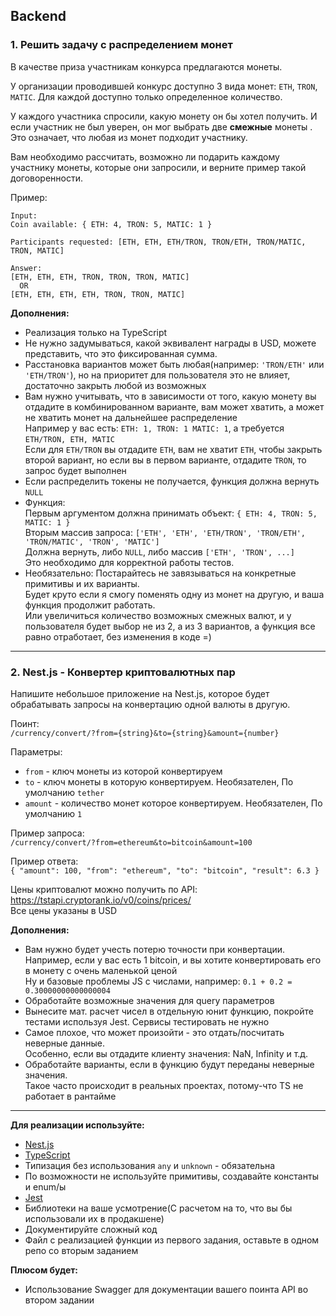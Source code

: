 ## Backend

### 1. Решить задачу с распределением монет
В качестве приза участникам конкурса предлагаются монеты.

У организации проводившей конкурс доступно 3 вида монет: `ETH`, `TRON`, `MATIC`. Для каждой доступно  только определенное количество.

У каждого участника спросили, какую монету он бы хотел получить. И если участник не был уверен, он мог выбрать две **смежные** монеты . Это означает, что любая из монет подходит участнику.

Вам необходимо рассчитать, возможно ли подарить каждому участнику монеты, которые они запросили, и верните пример такой договоренности.

Пример:
```
Input:
Coin available: { ETH: 4, TRON: 5, MATIC: 1 }

Participants requested: [ETH, ETH, ETH/TRON, TRON/ETH, TRON/MATIC, TRON, MATIC]

Answer: 
[ETH, ETH, ETH, TRON, TRON, TRON, MATIC] 
  OR
[ETH, ETH, ETH, ETH, TRON, TRON, MATIC]
```

**Дополнения:**
- Реализация только на TypeScript
- Не нужно задумываться, какой эквивалент награды в USD, можете представить, что это фиксированная сумма.
- Расстановка вариантов может быть любая(например: `'TRON/ETH'` или `'ETH/TRON'`), но на приоритет для пользователя это не влияет, достаточно закрыть любой из возможных
- Вам нужно учитывать, что в зависимости от того, какую монету вы отдадите в комбинированном варианте, вам может хватить, а может не хватить монет на дальнейшее распределение  
  Например у вас есть: `ETH: 1, TRON: 1 MATIC: 1`, а требуется `ETH/TRON, ETH, MATIC`  
  Если для `ETH/TRON` вы отдадите `ETH`, вам не хватит `ETH`, чтобы закрыть второй вариант, но если вы в первом варианте, отдадите `TRON`, то запрос будет выполнен  
- Если распределить токены не получается, функция должна вернуть `NULL`
- Функция:  
  Первым аргументом должна принимать объект: `{ ETH: 4, TRON: 5, MATIC: 1 }`  
  Вторым массив запроса: `['ETH', 'ETH', 'ETH/TRON', 'TRON/ETH', 'TRON/MATIC', 'TRON', 'MATIC']`  
  Должна вернуть, либо `NULL`, либо массив `['ETH', 'TRON', ...]`  
  Это необходимо для корректной работы тестов.
- Необязательно: Постарайтесь не завязываться на конкретные примитивы и их варианты.  
  Будет круто если я смогу поменять одну из монет на другую, и ваша функция продолжит работать.  
  Или увеличиться количество возможных смежных валют, и у пользователя будет выбор не из 2, а из 3 вариантов, а функция все равно отработает, без изменения в коде =)  


---

### 2. Nest.js - Конвертер криптовалютных пар

Напишите небольшое приложение на Nest.js, которое будет обрабатывать запросы на конвертацию одной валюты в другую.

Поинт:  
`/currency/convert/?from={string}&to={string}&amount={number}`  

Параметры: 
- `from` - ключ монеты из которой конвертируем
- `to` - ключ монеты в которую конвертируем. Необязателен, По умолчанию `tether`
- `amount` - количество монет которое конвертируем. Необязателен, По умолчанию `1`

Пример запроса:  
`/currency/convert/?from=ethereum&to=bitcoin&amount=100`

Пример ответа:  
`{ "amount": 100, "from": "ethereum", "to": "bitcoin", "result": 6.3 }`


Цены криптовалют можно получить по API:
https://tstapi.cryptorank.io/v0/coins/prices/   
Все цены указаны в USD

**Дополнения:**
- Вам нужно будет учесть потерю точности при конвертации.  
  Например, если у вас есть 1 bitcoin, и вы хотите конвертировать его в монету с очень маленькой ценой  
  Ну и базовые проблемы JS с числами, например: `0.1 + 0.2 = 0.30000000000000004`
- Обработайте возможные значения для query параметров
- Вынесите мат. расчет чисел в отдельную юнит функцию, покройте тестами используя Jest. 
  Сервисы тестировать не нужно
- Самое плохое, что может произойти - это отдать/посчитать неверные данные.  
  Особенно, если вы отдадите клиенту значения: NaN, Infinity и т.д.
- Обработайте варианты, если в функцию будут переданы неверные значения.   
  Такое часто происходит в реальных проектах, потому-что TS не работает в рантайме

---

**Для реализации используйте:**
- [Nest.js](https://nestjs.com/)
- [TypeScript](https://www.typescriptlang.org/)  
- Типизация без использования `any` и `unknown` - обязательна
- По возможности не используйте примитивы, создавайте константы и enum/ы
- [Jest](https://jestjs.io/ru/)
- Библиотеки на ваше усмотрение(С расчетом на то, что вы бы использовали их в продакшене)
- Документируйте сложный код
- Файл с реализацией функции из первого задания, оставьте в одном репо со вторым заданием

**Плюсом будет:**
- Использование Swagger для документации вашего поинта API во втором задании
